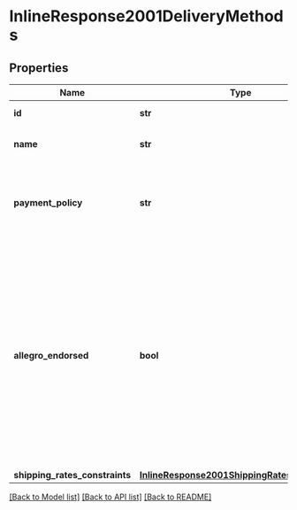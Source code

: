 # InlineResponse2001DeliveryMethods

## Properties
Name | Type | Description | Notes
------------ | ------------- | ------------- | -------------
**id** | **str** | Delivery method ID. | [optional] 
**name** | **str** | Delivery method name. | [optional] 
**payment_policy** | **str** | Whether the payment is to be collected in advance or on delivery. | [optional] 
**allegro_endorsed** | **bool** | Indicates Allegro signed delivery method, which allows to easily distinguish similar delivery methods with various restrictions, e.g. Allegro Paczkomaty 24/7 InPost from Paczkomaty 24/7. | [optional] 
**shipping_rates_constraints** | [**InlineResponse2001ShippingRatesConstraints**](InlineResponse2001ShippingRatesConstraints.md) |  | [optional] 

[[Back to Model list]](../README.md#documentation-for-models) [[Back to API list]](../README.md#documentation-for-api-endpoints) [[Back to README]](../README.md)


